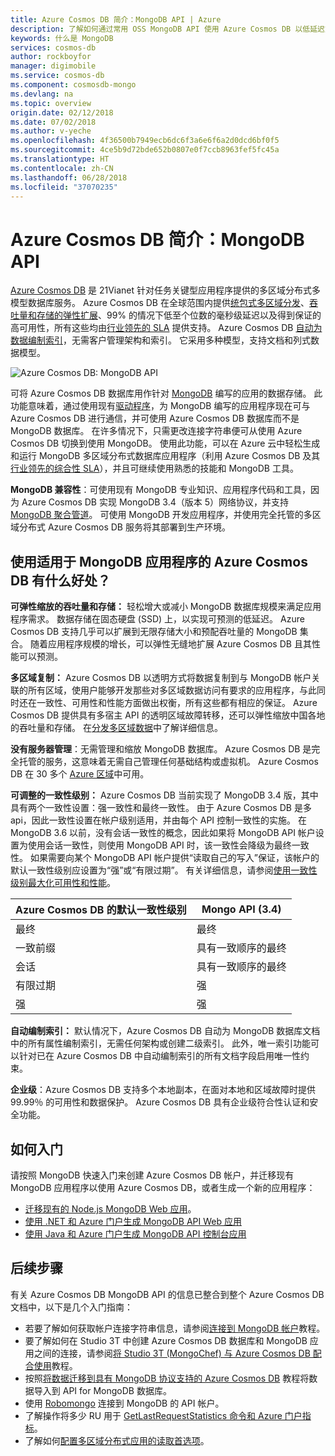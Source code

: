 ```yaml
---
title: Azure Cosmos DB 简介：MongoDB API | Azure
description: 了解如何通过常用 OSS MongoDB API 使用 Azure Cosmos DB 以低延迟方式存储和查询大量 JSON 文档。
keywords: 什么是 MongoDB
services: cosmos-db
author: rockboyfor
manager: digimobile
ms.service: cosmos-db
ms.component: cosmosdb-mongo
ms.devlang: na
ms.topic: overview
origin.date: 02/12/2018
ms.date: 07/02/2018
ms.author: v-yeche
ms.openlocfilehash: 4f36500b7949ecb6dc6f3a6e6f6a2d0dcd6bf0f5
ms.sourcegitcommit: 4ce5b9d72bde652b0807e0f7ccb8963fef5fc45a
ms.translationtype: HT
ms.contentlocale: zh-CN
ms.lasthandoff: 06/28/2018
ms.locfileid: "37070235"
---
```

# <a name="introduction-to-azure-cosmos-db-mongodb-api"></a>Azure Cosmos DB 简介：MongoDB API

[Azure Cosmos DB](../cosmos-db/introduction.md) 是 21Vianet 针对任务关键型应用程序提供的多区域分布式多模型数据库服务。 Azure Cosmos DB 在全球范围内提供[统包式多区域分发](distribute-data-globally.md)、[吞吐量和存储的弹性扩展](partition-data.md)、99% 的情况下低至个位数的毫秒级延迟以及得到保证的高可用性，所有这些均由[行业领先的 SLA](https://www.azure.cn/support/sla/cosmos-db/) 提供支持。 Azure Cosmos DB [自动为数据编制索引](http://www.vldb.org/pvldb/vol8/p1668-shukla.pdf)，无需客户管理架构和索引。 它采用多种模型，支持文档和列式数据模型。 
<!-- Notice: 全球 to 各个区域 -->
<!--Not Available on Graph, Key/Value -->

![Azure Cosmos DB: MongoDB API](./media/mongodb-introduction/cosmosdb-mongodb.png) 

可将 Azure Cosmos DB 数据库用作针对 [MongoDB](https://docs.mongodb.com/manual/introduction/) 编写的应用的数据存储。 此功能意味着，通过使用现有[驱动程序](https://docs.mongodb.org/ecosystem/drivers/)，为 MongoDB 编写的应用程序现在可与 Azure Cosmos DB 进行通信，并可使用 Azure Cosmos DB 数据库而不是 MongoDB 数据库。 在许多情况下，只需更改连接字符串便可从使用 Azure Cosmos DB 切换到使用 MongoDB。 使用此功能，可以在 Azure 云中轻松生成和运行 MongoDB 多区域分布式数据库应用程序（利用 Azure Cosmos DB 及其[行业领先的综合性 SLA](https://www.azure.cn/support/sla/cosmos-db)），并且可继续使用熟悉的技能和 MongoDB 工具。
<!-- Notice: 全球 to 多个区域 -->

**MongoDB 兼容性**：可使用现有 MongoDB 专业知识、应用程序代码和工具，因为 Azure Cosmos DB 实现 MongoDB 3.4（版本 5）网络协议，并支持 [MongoDB 聚合管道](mongodb-feature-support.md#aggregation-pipeline)。 可使用 MongoDB 开发应用程序，并使用完全托管的多区域分布式 Azure Cosmos DB 服务将其部署到生产环境。
<!-- Notice: 全球 to 多个区域 -->

## <a name="what-is-the-benefit-of-using-azure-cosmos-db-for-mongodb-applications"></a>使用适用于 MongoDB 应用程序的 Azure Cosmos DB 有什么好处？

**可弹性缩放的吞吐量和存储：** 轻松增大或减小 MongoDB 数据库规模来满足应用程序需求。 数据存储在固态硬盘 (SSD) 上，以实现可预测的低延迟。 Azure Cosmos DB 支持几乎可以扩展到无限存储大小和预配吞吐量的 MongoDB 集合。 随着应用程序规模的增长，可以弹性无缝地扩展 Azure Cosmos DB 且其性能可以预测。 

**多区域复制：** Azure Cosmos DB 以透明方式将数据复制到与 MongoDB 帐户关联的所有区域，使用户能够开发那些对多区域数据访问有要求的应用程序，与此同时还在一致性、可用性和性能方面做出权衡，所有这些都有相应的保证。 Azure Cosmos DB 提供具有多宿主 API 的透明区域故障转移，还可以弹性缩放中国各地的吞吐量和存储。 在[分发多区域数据](distribute-data-globally.md)中了解详细信息。
<!-- Notice: global to multiple-region -->

**没有服务器管理**：无需管理和缩放 MongoDB 数据库。 Azure Cosmos DB 是完全托管的服务，这意味着无需自己管理任何基础结构或虚拟机。 Azure Cosmos DB 在 30 多个 [Azure 区域](https://www.azure.cn/support/service-dashboard/)中可用。

**可调整的一致性级别：** Azure Cosmos DB 当前实现了 MongoDB 3.4 版，其中具有两个一致性设置：强一致性和最终一致性。 由于 Azure Cosmos DB 是多 api，因此一致性设置在帐户级别适用，并由每个 API 控制一致性的实施。 在 MongoDB 3.6 以前，没有会话一致性的概念，因此如果将 MongoDB API 帐户设置为使用会话一致性，则使用 MongoDB API 时，该一致性会降级为最终一致性。 如果需要向某个 MongoDB API 帐户提供“读取自己的写入”保证，该帐户的默认一致性级别应设置为“强”或“有限过期”。 有关详细信息，请参阅[使用一致性级别最大化可用性和性能](consistency-levels.md)。

| Azure Cosmos DB 的默认一致性级别 |   Mongo API (3.4) |
|---|---|
|最终| 最终 |
|一致前缀| 具有一致顺序的最终 |
|会话| 具有一致顺序的最终 |
|有限过期| 强 |
| 强 | 强 |

**自动编制索引：** 默认情况下，Azure Cosmos DB 自动为 MongoDB 数据库文档中的所有属性编制索引，无需任何架构或创建二级索引。 此外，唯一索引功能可以针对已在 Azure Cosmos DB 中自动编制索引的所有文档字段启用唯一性约束。

**企业级**：Azure Cosmos DB 支持多个本地副本，在面对本地和区域故障时提供 99.99％ 的可用性和数据保护。 Azure Cosmos DB 具有企业级符合性认证和安全功能。
<!--Not Available on (https://www.microsoft.com/trustcenter) for China--> 
<!-- Not Available [!VIDEO https://channel9.msdn.com/Shows/Azure-Friday/Introducing-Azure-Cosmos-DB/player] -->

## <a name="how-to-get-started"></a>如何入门

请按照 MongoDB 快速入门来创建 Azure Cosmos DB 帐户，并迁移现有 MongoDB 应用程序以使用 Azure Cosmos DB，或者生成一个新的应用程序：

* [迁移现有的 Node.js MongoDB Web 应用](create-mongodb-nodejs.md)。
* [使用 .NET 和 Azure 门户生成 MongoDB API Web 应用](create-mongodb-dotnet.md)
* [使用 Java 和 Azure 门户生成 MongoDB API 控制台应用](create-mongodb-java.md)

## <a name="next-steps"></a>后续步骤

有关 Azure Cosmos DB MongoDB API 的信息已整合到整个 Azure Cosmos DB 文档中，以下是几个入门指南：

* 若要了解如何获取帐户连接字符串信息，请参阅[连接到 MongoDB 帐户](connect-mongodb-account.md)教程。
* 要了解如何在 Studio 3T 中创建 Azure Cosmos DB 数据库和 MongoDB 应用之间的连接，请参阅[将 Studio 3T (MongoChef) 与 Azure Cosmos DB 配合使用](mongodb-mongochef.md)教程。
* 按照[将数据迁移到具有 MongoDB 协议支持的 Azure Cosmos DB](mongodb-migrate.md) 教程将数据导入到 API for MongoDB 数据库。
* 使用 [Robomongo](mongodb-robomongo.md) 连接到 MongoDB 的 API 帐户。
* 了解操作将多少 RU 用于 [GetLastRequestStatistics 命令和 Azure 门户指标](set-throughput.md#GetLastRequestStatistics)。
* 了解如何[配置多区域分布式应用的读取首选项](../cosmos-db/tutorial-global-distribution-mongodb.md)。

<!--Update_Description: update meta properties, wording update-->